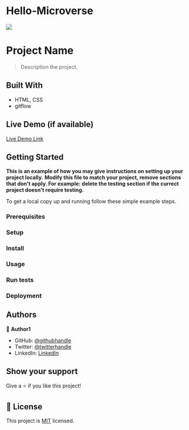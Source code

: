 # Hello-Microverse
![](https://img.shields.io/badge/Microverse-blueviolet)

# Project Name

> Description the project.


## Built With

- HTML, CSS
- gitflow

## Live Demo (if available)

[Live Demo Link](https://livedemo.com)


## Getting Started

**This is an example of how you may give instructions on setting up your project locally.**
**Modify this file to match your project, remove sections that don't apply. For example: delete the testing section if the currect project doesn't require testing.**


To get a local copy up and running follow these simple example steps.

### Prerequisites

### Setup

### Install

### Usage

### Run tests

### Deployment



## Authors

👤 **Author1**

- GitHub: [@githubhandle](https://github.com/Alfredbis29)
- Twitter: [@twitterhandle](https://twitter.com/AlfredBisimwa1/header_photo)
- LinkedIn: [LinkedIn](https://www.linkedin.com/in/alfred-bisimwa-0501a81a8/)


## Show your support

Give a ⭐️ if you like this project!


## 📝 License

This project is [MIT](./MIT.md) licensed.
